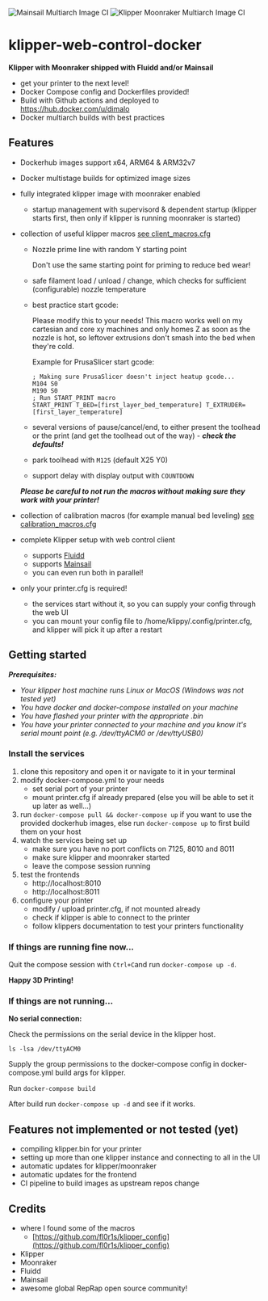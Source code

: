 ![Mainsail Multiarch Image CI](https://github.com/dimalo/klipper-web-control-docker/workflows/Mainsail%20Multiarch%20Image%20CI/badge.svg)
![Klipper Moonraker Multiarch Image CI](https://github.com/dimalo/klipper-web-control-docker/workflows/Klipper%20Moonraker%20Multiarch%20Image%20CI/badge.svg)

# klipper-web-control-docker
__Klipper with Moonraker shipped with Fluidd and/or Mainsail__

- get your printer to the next level!
- Docker Compose config and Dockerfiles provided!
- Build with Github actions and deployed to https://hub.docker.com/u/dimalo
- Docker multiarch builds with best practices

## Features
- Dockerhub images support x64, ARM64 & ARM32v7 
- Docker multistage builds for optimized image sizes
- fully integrated klipper image with moonraker enabled
  - startup management with supervisord & dependent startup (klipper starts first, then only if klipper is running moonraker is started)
- collection of useful klipper macros [see client_macros.cfg](./config/client_macros.cfg)
  - Nozzle prime line with random Y starting point
    
    Don't use the same starting point for priming to reduce bed wear!
  
  - safe filament load / unload / change, which checks for sufficient (configurable) nozzle temperature

  - best practice start gcode:

    Please modify this to your needs! This macro works well on my cartesian and core xy machines and only homes Z as soon as the nozzle is hot, so leftover extrusions don't smash into the bed when they're cold.

    Example for PrusaSlicer start gcode:

    ```
    ; Making sure PrusaSlicer doesn't inject heatup gcode...
    M104 S0
    M190 S0
    ; Run START_PRINT macro
    START_PRINT T_BED=[first_layer_bed_temperature] T_EXTRUDER=[first_layer_temperature]
    ```

  - several versions of pause/cancel/end, to either present the toolhead or the print (and get the toolhead out of the way) - ___check the defaults!___

  - park toolhead with ```M125``` (default X25 Y0)

  - support delay with display output with ```COUNTDOWN```

  ___Please be careful to not run the macros without making sure they work with your printer!___
- collection of calibration macros (for example manual bed leveling) [see calibration_macros.cfg](./config/calibration_macros.cfg)
- complete Klipper setup with web control client
  - supports [Fluidd](https://github.com/cadriel/fluidd)
  - supports [Mainsail](https://github.com/meteyou/mainsail)
  - you can even run both in parallel!
- only your printer.cfg is required!
  - the services start without it, so you can supply your config through the web UI
  - you can mount your config file to /home/klippy/.config/printer.cfg, and klipper will pick it up after a restart

## Getting started

___Prerequisites:___
- _Your klipper host machine runs Linux or MacOS (Windows was not tested yet)_
- _You have docker and docker-compose installed on your machine_
- _You have flashed your printer with the appropriate .bin_
- _You have your printer connected to your machine and you know it's serial mount point (e.g. /dev/ttyACM0 or /dev/ttyUSB0)_

### Install the services

1. clone this repository and open it or navigate to it in your terminal
1. modify docker-compose.yml to your needs
    - set serial port of your printer
    - mount printer.cfg if already prepared (else you will be able to set it up later as well...)
1. run ```docker-compose pull && docker-compose up``` if you want to use the provided dockerhub images, else run ```docker-compose up``` to first build them on your host
1. watch the services being set up
    - make sure you have no port conflicts on 7125, 8010 and 8011 
    - make sure klipper and moonraker started
    - leave the compose session running
1. test the frontends
    - http://localhost:8010
    - http://localhost:8011
1. configure your printer
    - modify / upload printer.cfg, if not mounted already
    - check if klipper is able to connect to the printer
    - follow klippers documentation to test your printers functionality

### If things are running fine now...
Quit the compose session with ```Ctrl+C```and run ```docker-compose up -d```.

__Happy 3D Printing!__

### If things are not running...

__No serial connection:__

Check the permissions on the serial device in the klipper host.

```ls -lsa /dev/ttyACM0```

Supply the group permissions to the docker-compose config in docker-compose.yml build args for klipper.

Run ```docker-compose build```

After build run ```docker-compose up -d``` and see if it works.

## Features not implemented or not tested (yet)
- compiling klipper.bin for your printer
- setting up more than one klipper instance and connecting to all in the UI
- automatic updates for klipper/moonraker
- automatic updates for the frontend
- CI pipeline to build images as upstream repos change

## Credits
- where I found some of the macros
  - [https://github.com/fl0r1s/klipper_config](https://github.com/fl0r1s/klipper_config)
- Klipper
- Moonraker
- Fluidd
- Mainsail
- awesome global RepRap open source community!
